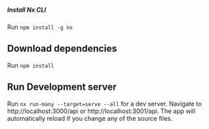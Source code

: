 ##### Install Nx CLI

Run `npm install -g nx`

## Download dependencies

Run `npm install`

## Run Development server

Run `nx run-many --target=serve --all` for a dev server. Navigate to http://localhost:3000/api or http://localhost:3001/api. The app will automatically reload if you change any of the source files.